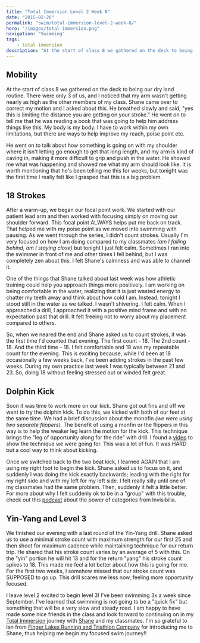 ```yaml
---
title: "Total Immersion Level 2 Week 8"
date: "2015-02-26"
permalink: "swim/total-immersion-level-2-week-8/"
hero: "/images/total-immersion.png"
navigation: "Swimming"
tags:
    - total immersion
description: "At the start of class 8 we gathered on the deck to being our dry land routine. There were only 3 of us, and I noticed that my arm wasn't getting nearly as high as the other members of my class."
---
```


## Mobility

At the start of class 8 we gathered on the deck to being our dry land routine. There were only 3 of us, and I noticed that my arm wasn't getting nearly as high as the other members of my class. Shane came over to correct my motion and I asked about this. He breathed slowly and said, "yes this is limiting the distance you are getting on your stroke." He went on to tell me that he was reading a book that was going to help him address things like this. My body is my body. I have to work within my own limitations, but there are ways to help improve my reach, poise point etc.

He went on to talk about how something is going on with my shoulder where it isn't letting go enough to get that long length, and my arm is kind of caving in, making it more difficult to grip and push in the water. He showed me what was happening and showed me what my arm should look like. It is worth mentioning that he's been telling me this for weeks, but tonight was the first time I really felt like I grasped that this is a big problem.

## 18 Strokes

After a warm-up, we began our focal point work. We started with our patient lead arm and then worked with focusing simply on moving our shoulder forward. This focal point ALWAYS helps put me back on track. That helped me with my poise point as we moved into swimming with pausing. As we went through the series, I didn't count strokes. Usually I'm very focused on how I am doing compared to my classmates _(am I falling behind, am I staying close)_ but tonight I just felt calm. Sometimes I ran into the swimmer in front of me and other times I fell behind, but I was completely zen about this. I felt Shane's calmness and was able to channel it.

One of the things that Shane talked about last week was how athletic training could help you approach things more positively. I am working on being comfortable in the water, realizing that it is just wasted energy to chatter my teeth away and think about how cold I am. Instead, tonight I stood still in the water as we talked. I wasn't shivering. I felt calm. When I approached a drill, I approached it with a positive mind frame and with no expectation past that drill. It felt freeing not to worry about my placement compared to others.

So, when we neared the end and Shane asked us to count strokes, it was the first time I'd counted that evening. The first count - 18. The 2nd count - 18. And the third time - 18. I felt comfortable and 18 was my repeatable count for the evening. This is exciting because, while I'd been at 18 occasionally a few weeks back, I've been adding strokes in the past few weeks. During my own practice last week I was typically between 21 and 23. So, doing 18 without feeling stressed out or winded felt great.

## Dolphin Kick

Soon it was time to work more on our kick. Shane got out fins and off we went to try the dolphin kick. To do this, we kicked with both of our feet at the same time. We had a brief discussion about the monofin _(we were using two separate flippers)._ The benefit of using a monfin or the flippers in this way is to help the weaker leg learn the motion for the kick. This technique brings the "leg of opportunity along for the ride" with drill. I found a [video](https://www.youtube.com/watch?v=GzBBaOSsUaM "monofin") to show the technique we were going for. This was a lot of fun. It was HARD but a cool way to think about kicking.

Once we switched back to the two beat kick, I learned AGAIN that I am using my right foot to begin the kick. Shane asked us to focus on it, and suddenly I was doing the kick exactly backwards; leading with the right for my right side and with my left for my left side. I felt really silly until one of my classmates had the same problem. Then, suddenly it felt a little better. For more about why I felt suddenly ok to be in a "group" with this trouble, check out this [podcast](http://www.npr.org/programs/invisibilia/384065938/the-power-of-categories?showDate=2015-02-06 "Categories") about the power of categories from Invisibilia.

## Yin-Yang and Level 3

We finished our evening with a last round of the Yin-Yang drill. Shane asked us to use a minimal stroke count with maximum strength for our first 25 and then shoot for maximum cadence while maintaining technique for our return trip. He shared that his stroke count varies by an average of 5 with this. On the "yin" portion he will hit 13 and for the return "yang" his stroke count spikes to 18. This made me feel a lot better about how this is going for me. For the first two weeks, I somehow missed that our stroke count was SUPPOSED to go up. This drill scares me less now, feeling more opportunity focused.

I leave level 2 excited to begin level 3! I've been swimming 3x a week since September. I've learned that swimming is not going to be a "quick fix" but something that will be a very slow and steady road. I am happy to have made some nice friends in the class and look forward to continuing on in my [Total Immersion](http://totalimmersion.net/ "Total Immersion") journey with [Shane](http://www.zendurancecycling.com/shane-eversfield.html "Shane Eversfield") and my classmates. I'm so grateful to Ian from [Finger Lakes Running and Triathlon Company](http://www.fingerlakesrunningco.com/ "Finger Lakes Running and Triathlon Company") for introducing me to Shane, thus helping me begin my focused swim journey!!
